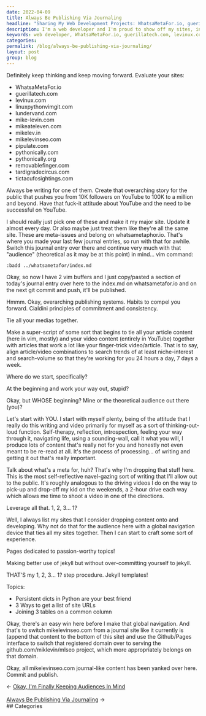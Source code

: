 ```yaml
---
date: 2022-04-09
title: Always Be Publishing Via Journaling
headline: "Sharing My Web Development Projects: WhatsaMetaFor.io, guerillatech.com and more!"
description: I'm a web developer and I'm proud to show off my sites, including WhatsaMetaFor.io, guerillatech.com, levinux.com, linuxpythonvimgit.com, lundervand.com, mike-levin.com, mikeateleven.com, mikelev.in, mikelevinseo.com, pipulate.com, pythonically.com, pythonically.org, removablefinger.com
keywords: web developer, WhatsaMetaFor.io, guerillatech.com, levinux.com, linuxpythonvimgit.com, lundervand.com, mike-levin.com, mikeateleven.com, mikelev.in, mikelevinseo.com, pipulate.com, pythonically.com, pythonically.org, removablefinger.com, tardigrade
categories: 
permalink: /blog/always-be-publishing-via-journaling/
layout: post
group: blog
---
```



Definitely keep thinking and keep moving forward. Evaluate your sites:

- WhatsaMetaFor.io
- guerillatech.com
- levinux.com
- linuxpythonvimgit.com
- lundervand.com
- mike-levin.com
- mikeateleven.com
- mikelev.in
- mikelevinseo.com
- pipulate.com
- pythonically.com
- pythonically.org
- removablefinger.com
- tardigradecircus.com
- tictacufosightings.com

Always be writing for one of them. Create that overarching story for the
public that pushes you from 10K followers on YouTube to 100K to a million and
beyond. Have that fuck-it attitude about YouTube and the need to be successful
on YouTube.

I should really just pick one of these and make it my major site. Update it
almost every day. Or also maybe just treat them like they're all the same site.
These are meta-issues and belong on whatsametaphor.io. That's where you made
your last few journal entries, so run with that for awhile. Switch this journal
entry over there and continue very much with that "audience" (theoretical as it
may be at this point) in mind... vim command:

    :badd ../whatsametafor/index.md

Okay, so now I have 2 vim buffers and I just copy/pasted a section of today's
journal entry over here to the index.md on whatsametafor.io and on the next git
commit and push, it'll be published.

Hmmm. Okay, overarching publishing systems. Habits to compel you forward.
Cialdini principles of commitment and consistency.

Tie all your medias together.

Make a super-script of some sort that begins to tie all your article content
(here in vim, mostly) and your video content (entirely in YouTube) together
with articles that work a lot like your finger-trick video/article. That is to
say, align article/video combinations to search trends of at least
niche-interest and search-volume so that they're working for you 24 hours a
day, 7 days a week.

Where do we start, specifically?

At the beginning and work your way out, stupid?

Okay, but WHOSE beginning? Mine or the theoretical audience out there (you)?

Let's start with YOU. I start with myself plenty, being of the attitude that I
really do this writing and video primarily for myself as a sort of
thinking-out-loud function. Self-therapy, reflection, introspection, feeling
your way through it, navigating life, using a sounding-wall, call it what you
will, I produce lots of content that's really not for you and honestly not even
meant to be re-read at all. It's the process of processing... of writing and
getting it out that's really important.

Talk about what's a meta for, huh? That's why I'm dropping that stuff here.
This is the most self-reflective navel-gazing sort of writing that I'll allow
out to the public. It's roughly analogous to the driving videos I do on the way
to pick-up and drop-off my kid on the weekends, a 2-hour drive each way which
allows me time to shoot a video in one of the directions.

Leverage all that. 1, 2, 3... 1?

Well, I always list my sites that I consider dropping content onto and
developing. Why not do that for the audience here with a global navigation
device that ties all my sites together. Then I can start to craft some sort of
experience.

Pages dedicated to passion-worthy topics!

Making better use of jekyll but without over-committing yourself to jekyll.

THAT'S my 1, 2, 3... 1? step procedure. Jekyll templates!

Topics:

- Persistent dicts in Python are your best friend
- 3 Ways to get a list of site URLs
- Joining 3 tables on a common column

Okay, there's an easy win here before I make that global navigation. And that's
to switch mikelevinseo.com from a journal site like it currently is (append
that content to the bottom of this site) and use the Github/Pages interface to
switch that registered domain over to serving the github.com/miklevin/mlseo
project, which more appropriately belongs on that domain.

Okay, all mikelevinseo.com journal-like content has been yanked over here.
Commit and publish.

<div class="arrow-links"><div class="post-nav-prev"><span class="arrow">&larr;&nbsp;</span><a href="/blog/okay-i-m-finally-keeping-audiences-in-mind/">Okay, I'm Finally Keeping Audiences In Mind</a></div> &nbsp; <div class="post-nav-next"><a href="/blog/always-be-publishing-via-journaling/">Always Be Publishing Via Journaling</a><span class="arrow">&nbsp;&rarr;</span></div></div>
## Categories

<ul></ul>